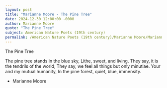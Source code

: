 ```yaml
---
layout: post
title: "Marianne Moore - The Pine Tree"
date: 2024-12-30 12:00:00 -0000
author: Marianne Moore
quote: "The Pine Tree"
subject: American Nature Poets (19th century)
permalink: /American Nature Poets (19th century)/Marianne Moore/Marianne Moore - The Pine Tree
---
```


The Pine Tree

The pine tree stands in the blue sky,
Lithe, sweet, and living.
They say, it is the tendrils of the world;
They say, we feel all things but only minutiae.
Your and my mutual humanity,
In the pine forest, quiet, blue, immensity.

- Marianne Moore
